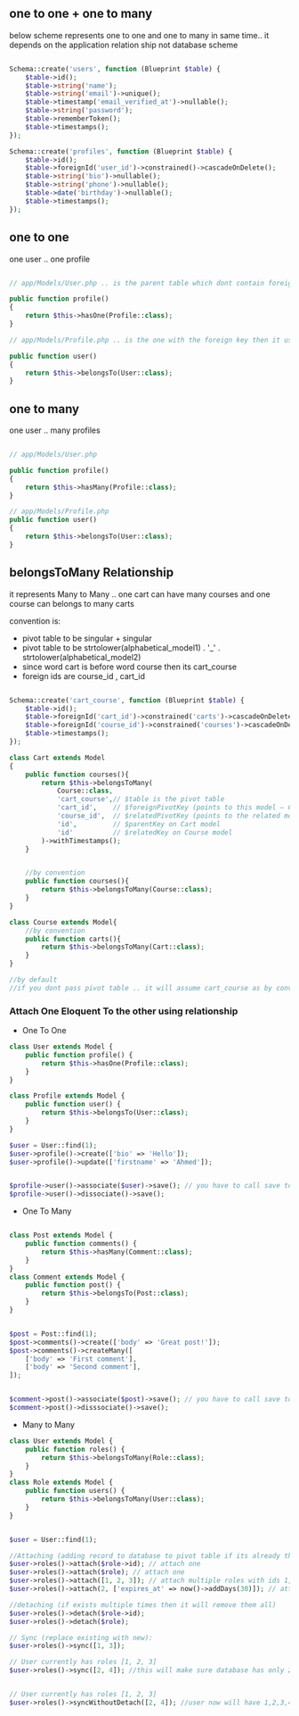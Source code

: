 ## one to one + one to many

below scheme represents one to one and one to many in same time.. it depends on the application relation ship not database scheme

```php

Schema::create('users', function (Blueprint $table) {
    $table->id();
    $table->string('name');
    $table->string('email')->unique();
    $table->timestamp('email_verified_at')->nullable();
    $table->string('password');
    $table->rememberToken();
    $table->timestamps();
});

Schema::create('profiles', function (Blueprint $table) {
    $table->id();
    $table->foreignId('user_id')->constrained()->cascadeOnDelete();
    $table->string('bio')->nullable();
    $table->string('phone')->nullable();
    $table->date('birthday')->nullable();
    $table->timestamps();
});

```

## one to one

one user .. one profile

```php

// app/Models/User.php .. is the parent table which dont contain foreigns then is uses has relationship

public function profile()
{
    return $this->hasOne(Profile::class);
}

// app/Models/Profile.php .. is the one with the foreign key then it uses belongsTo

public function user()
{
    return $this->belongsTo(User::class);
}

```


## one to many

one user .. many profiles

```php

// app/Models/User.php

public function profile()
{
    return $this->hasMany(Profile::class);
}

// app/Models/Profile.php
public function user()
{
    return $this->belongsTo(User::class);
}

```

## belongsToMany Relationship 

it represents Many to Many .. one cart can have many courses and one course can belongs to many carts

convention is:
- pivot table to be singular + singular
- pivot table to be strtolower(alphabetical_model1) . '_' . strtolower(alphabetical_model2)
- since word cart is before word course then its cart_course
- foreign ids are course_id , cart_id


```php

Schema::create('cart_course', function (Blueprint $table) { 
    $table->id();
    $table->foreignId('cart_id')->constrained('carts')->cascadeOnDelete();
    $table->foreignId('course_id')->constrained('courses')->cascadeOnDelete();
    $table->timestamps(); 
});

class Cart extends Model
{
    public function courses(){
        return $this->belongsToMany(
            Course::class,
            'cart_course',// $table is the pivot table
            'cart_id',    // $foreignPivotKey (points to this model — Cart)
            'course_id',  // $relatedPivotKey (points to the related model — Course)
            'id',         // $parentKey on Cart model
            'id'          // $relatedKey on Course model
        )->withTimestamps();
    }


    //by convention
    public function courses(){
        return $this->belongsToMany(Course::class);
    }
}

class Course extends Model{
    //by convention
    public function carts(){
        return $this->belongsToMany(Cart::class);
    }
}

//by default
//if you dont pass pivot table .. it will assume cart_course as by convention

```


### Attach One Eloquent To the other using relationship

- One To One
```php
class User extends Model {
    public function profile() {
        return $this->hasOne(Profile::class);
    }
}

class Profile extends Model {
    public function user() {
        return $this->belongsTo(User::class);
    }
}

$user = User::find(1);
$user->profile()->create(['bio' => 'Hello']);
$user->profile()->update(['firstname' => 'Ahmed']); 


$profile->user()->associate($user)->save(); // you have to call save to persist association
$profile->user()->dissociate()->save();
```

- One To Many
```php

class Post extends Model {
    public function comments() {
        return $this->hasMany(Comment::class);
    }
}
class Comment extends Model {
    public function post() {
        return $this->belongsTo(Post::class);
    }
}


$post = Post::find(1);
$post->comments()->create(['body' => 'Great post!']);
$post->comments()->createMany([
    ['body' => 'First comment'],
    ['body' => 'Second comment'],
]);


$comment->post()->associate($post)->save(); // you have to call save to persist association
$comment->post()->disssociate()->save();
```

- Many to Many

```php
class User extends Model {
    public function roles() {
        return $this->belongsToMany(Role::class);
    }
}
class Role extends Model {
    public function users() {
        return $this->belongsToMany(User::class);
    }
}


$user = User::find(1);

//Attaching (adding record to database to pivot table if its already there then add it again)
$user->roles()->attach($role->id); // attach one
$user->roles()->attach($role); // attach one
$user->roles()->attach([1, 2, 3]); // attach multiple roles with ids 1,2,3
$user->roles()->attach(2, ['expires_at' => now()->addDays(30)]); // attach with extra pivot data

//detaching (if exists multiple times then it will remove them all)
$user->roles()->detach($role->id); 
$user->roles()->detach($role); 

// Sync (replace existing with new):
$user->roles()->sync([1, 3]); 

// User currently has roles [1, 2, 3]
$user->roles()->sync([2, 4]); //this will make sure database has only 2,4 and remove otherwise


// User currently has roles [1, 2, 3]
$user->roles()->syncWithoutDetach([2, 4]); //user now will have 1,2,3,4

```